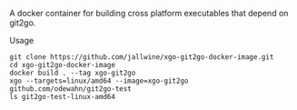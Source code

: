 A docker container for building cross platform executables that depend on git2go.

Usage

    git clone https://github.com/jallwine/xgo-git2go-docker-image.git
    cd xgo-git2go-docker-image
    docker build . --tag xgo-git2go
    xgo --targets=linux/amd64 --image=xgo-git2go github.com/odewahn/git2go-test
    ls git2go-test-linux-amd64
